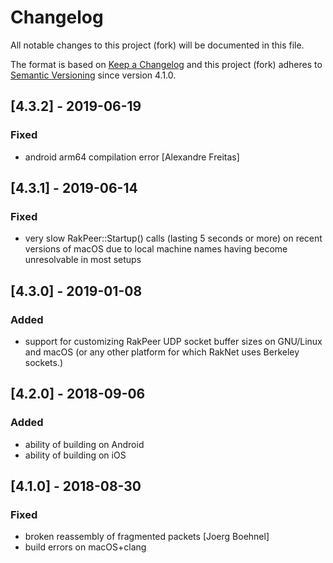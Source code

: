 # Changelog
All notable changes to this project (fork) will be documented in this file.

The format is based on [Keep a Changelog](http://keepachangelog.com/en/1.0.0/)
and this project (fork) adheres to [Semantic Versioning](http://semver.org/spec/v2.0.0.html)
since version 4.1.0.

## [4.3.2] - 2019-06-19
### Fixed
- android arm64 compilation error [Alexandre Freitas]

## [4.3.1] - 2019-06-14
### Fixed
- very slow RakPeer::Startup() calls (lasting 5 seconds or more)
  on recent versions of macOS due to local machine names
  having become unresolvable in most setups

## [4.3.0] - 2019-01-08
### Added
- support for customizing RakPeer UDP socket buffer sizes on GNU/Linux and macOS
  (or any other platform for which RakNet uses Berkeley sockets.)

## [4.2.0] - 2018-09-06
### Added
- ability of building on Android
- ability of building on iOS

## [4.1.0] - 2018-08-30
### Fixed
- broken reassembly of fragmented packets [Joerg Boehnel]
- build errors on macOS+clang
